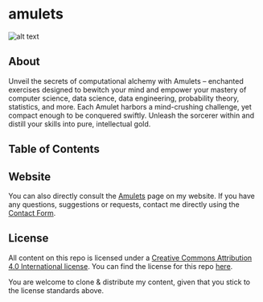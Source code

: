# amulets

![alt text](https://pabloagn.com/wp-content/uploads/2023/04/amulets-cover-image.jpg "Amulets Cover Image")

## About
Unveil the secrets of computational alchemy with Amulets – enchanted exercises designed to bewitch your mind and empower your mastery of computer science, data science, data engineering, probability theory, statistics, and more. Each Amulet harbors a mind-crushing challenge, yet compact enough to be conquered swiftly. Unleash the sorcerer within and distill your skills into pure, intellectual gold.

## Table of Contents


## Website
You can also directly consult the [Amulets](https://pabloagn.com/amulets/) page on my website.
If you have any questions, suggestions or requests, contact me directly using the [Contact Form](https://pabloagn.com/contact/).

## License
All content on this repo is licensed under a [Creative Commons Attribution 4.0 International license](https://creativecommons.org/licenses/by/4.0/legalcode). You can find the license for this repo [here](https://github.com/pabloagn/amulets/blob/master/LICENSE).

You are welcome to clone & distribute my content, given that you stick to the license standards above.